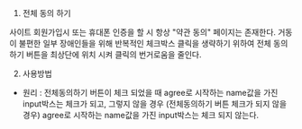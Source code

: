 1. 전체 동의 하기

사이트 회원가입시 또는 휴대폰 인증을 할 시 항상 "약관 동의" 페이지는 존재한다.
거동이 불편한 일부 장애인들을 위해 반복적인 체크박스 클릭을 생략하기 위하여
전체 동의하기 버튼을 최상단에 위치 시켜 클릭의 번거로움을 줄인다.

2. 사용방법

- 원리 : 전체동의하기 버튼이 체크 되었을 때 agree로 시작하는 name값을 가진 input박스는 체크가 되고,
         그렇지 않을 경우 (전체동의하기 버튼 체크가 되지 않을 경우) agree로 시작하는 name값을 가진 input박스는 체크 되지 않는다.
         


